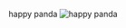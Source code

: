 happy panda
![happy panda](https://user-images.githubusercontent.com/62386444/77258733-871f1e80-6cb7-11ea-9f35-36b2a3fee168.jpg)
